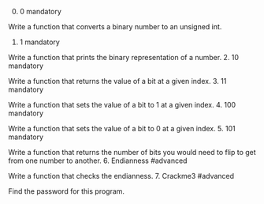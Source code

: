 
0. 0
mandatory

Write a function that converts a binary number to an unsigned int.
1. 1
mandatory

Write a function that prints the binary representation of a number.
2. 10
mandatory

Write a function that returns the value of a bit at a given index.
3. 11
mandatory

Write a function that sets the value of a bit to 1 at a given index.
4. 100
mandatory

Write a function that sets the value of a bit to 0 at a given index.
5. 101
mandatory

Write a function that returns the number of bits you would need to flip to get from one number to another.
6. Endianness
#advanced

Write a function that checks the endianness.
7. Crackme3
#advanced

Find the password for this program.
